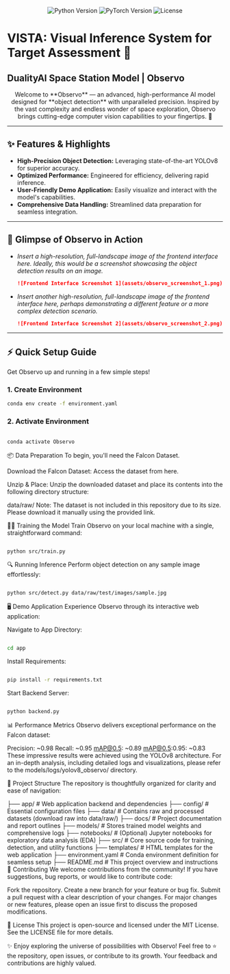 
<p align="center">
  <img src="https://img.shields.io/badge/Python-3.8%2B-blue?style=for-the-badge&logo=python" alt="Python Version">
  <img src="https://img.shields.io/badge/PyTorch-1.9%2B-orange?style=for-the-badge&logo=pytorch" alt="PyTorch Version">
  <img src="https://img.shields.io/badge/License-MIT-green?style=for-the-badge" alt="License">
</p>

# VISTA: Visual Inference System for Target Assessment 🚀
## DualityAI Space Station Model | Observo

<p align="center">
  Welcome to **Observo** — an advanced, high-performance AI model designed for **object detection** with unparalleled precision. Inspired by the vast complexity and endless wonder of space exploration, Observo brings cutting-edge computer vision capabilities to your fingertips. 🌌
</p>

---

## ✨ Features & Highlights

* **High-Precision Object Detection:** Leveraging state-of-the-art YOLOv8 for superior accuracy.
* **Optimized Performance:** Engineered for efficiency, delivering rapid inference.
* **User-Friendly Demo Application:** Easily visualize and interact with the model's capabilities.
* **Comprehensive Data Handling:** Streamlined data preparation for seamless integration.

---

## 📸 Glimpse of Observo in Action

* *Insert a high-resolution, full-landscape image of the frontend interface here. Ideally, this would be a screenshot showcasing the object detection results on an image.*

    ```markdown
    ![Frontend Interface Screenshot 1](assets/observo_screenshot_1.png)
    ```

* *Insert another high-resolution, full-landscape image of the frontend interface here, perhaps demonstrating a different feature or a more complex detection scenario.*

    ```markdown
    ![Frontend Interface Screenshot 2](assets/observo_screenshot_2.png)
    ```

---

## ⚡️ Quick Setup Guide

Get Observo up and running in a few simple steps!

### 1. Create Environment

```bash
conda env create -f environment.yaml
```

### 2. Activate Environment
```bash

conda activate Observo
```

📦 Data Preparation
To begin, you'll need the Falcon Dataset.

Download the Falcon Dataset:
Access the dataset from here.

Unzip & Place:
Unzip the downloaded dataset and place its contents into the following directory structure:

data/raw/
Note: The dataset is not included in this repository due to its size. Please download it manually using the provided link.

🏋️‍♂️ Training the Model
Train Observo on your local machine with a single, straightforward command:

```bash

python src/train.py
```
🔍 Running Inference
Perform object detection on any sample image effortlessly:

```bash

python src/detect.py data/raw/test/images/sample.jpg
```
🖥️ Demo Application
Experience Observo through its interactive web application:

Navigate to App Directory:

```bash

cd app
```
Install Requirements:

```bash

pip install -r requirements.txt
```
Start Backend Server:
```bash

python backend.py
```
📊 Performance Metrics
Observo delivers exceptional performance on the Falcon dataset:

Precision: ~0.98
Recall: ~0.95
mAP@0.5: ~0.89
mAP@0.5:0.95: ~0.83
These impressive results were achieved using the YOLOv8 architecture. For an in-depth analysis, including detailed logs and visualizations, please refer to the models/logs/yolov8_observo/ directory.

📝 Project Structure
The repository is thoughtfully organized for clarity and ease of navigation:

├── app/                # Web application backend and dependencies
├── config/             # Essential configuration files
├── data/               # Contains raw and processed datasets (download raw into data/raw/)
├── docs/               # Project documentation and report outlines
├── models/             # Stores trained model weights and comprehensive logs
├── notebooks/          # (Optional) Jupyter notebooks for exploratory data analysis (EDA)
├── src/                # Core source code for training, detection, and utility functions
├── templates/          # HTML templates for the web application
├── environment.yaml    # Conda environment definition for seamless setup
├── README.md           # This project overview and instructions
🤝 Contributing
We welcome contributions from the community! If you have suggestions, bug reports, or would like to contribute code:

Fork the repository.
Create a new branch for your feature or bug fix.
Submit a pull request with a clear description of your changes.
For major changes or new features, please open an issue first to discuss the proposed modifications.

📄 License
This project is open-source and licensed under the MIT License. See the LICENSE file for more details.

✨ Enjoy exploring the universe of possibilities with Observo! Feel free to ⭐️ the repository, open issues, or contribute to its growth. Your feedback and contributions are highly valued.




